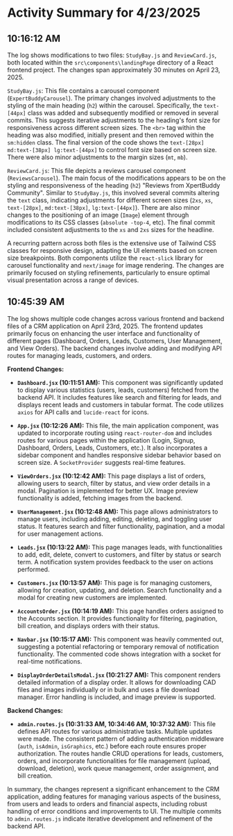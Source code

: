 # Activity Summary for 4/23/2025

## 10:16:12 AM
The log shows modifications to two files: `StudyBay.js` and `ReviewCard.js`, both located within the `src\components\landingPage` directory of a React frontend project.  The changes span approximately 30 minutes on April 23, 2025.

`StudyBay.js`: This file contains a carousel component (`ExpertBuddyCarousel`).  The primary changes involved adjustments to the styling of the main heading (`h2`) within the carousel.  Specifically, the `text-[44px]` class was added and subsequently modified or removed  in several commits. This suggests iterative adjustments to the heading's font size for responsiveness across different screen sizes.  The `<br>` tag within the heading was also modified, initially present and then removed within the `sm:hidden` class. The final version of the code shows the `text-[28px] md:text-[38px] lg:text-[44px]` to control font size based on screen size. There were also minor adjustments to the margin sizes (`mt`, `mb`).

`ReviewCard.js`: This file depicts a reviews carousel component (`ReviewsCarousel`). The main focus of the modifications appears to be on the styling and responsiveness of the heading (`h2`)  "Reviews from XpertBuddy Community". Similar to `StudyBay.js`, this involved several commits altering the `text` class, indicating adjustments for different screen sizes (`2xs`, `xs`, `text-[28px]`, `md:text-[38px]`, `lg:text-[44px]`). There are also minor changes to the positioning of an image (`Image`) element through modifications to its CSS classes (`absolute -top-4`, etc).   The final commit included consistent adjustments to the `xs` and `2xs` sizes for the headline.


A recurring pattern across both files is the extensive use of Tailwind CSS classes for responsive design, adapting the UI elements based on screen size breakpoints.  Both components utilize the `react-slick` library for carousel functionality and  `next/image` for image rendering.  The changes are primarily focused on styling refinements, particularly to ensure optimal visual presentation across a range of devices.


## 10:45:39 AM
The log shows multiple code changes across various frontend and backend files of a CRM application on April 23rd, 2025.  The frontend updates primarily focus on enhancing the user interface and functionality of different pages (Dashboard, Orders, Leads, Customers, User Management, and View Orders).  The backend changes involve adding and modifying API routes for managing leads, customers, and orders.

**Frontend Changes:**

* **`Dashboard.jsx` (10:11:51 AM):** This component was significantly updated to display various statistics (users, leads, customers) fetched from the backend API.  It includes features like search and filtering for leads, and displays recent leads and customers in tabular format.  The code utilizes `axios` for API calls and `lucide-react` for icons.

* **`App.jsx` (10:12:26 AM):** This file, the main application component, was updated to incorporate routing using `react-router-dom` and includes routes for various pages within the application (Login, Signup, Dashboard, Orders, Leads, Customers, etc.).  It also incorporates a sidebar component and handles responsive sidebar behavior based on screen size.  A `SocketProvider` suggests real-time features.

* **`ViewOrders.jsx` (10:12:42 AM):** This page displays a list of orders, allowing users to search, filter by status, and view order details in a modal.  Pagination is implemented for better UX.  Image preview functionality is added, fetching images from the backend.

* **`UserManagement.jsx` (10:12:48 AM):** This page allows administrators to manage users, including adding, editing, deleting, and toggling user status.  It features search and filter functionality, pagination, and a modal for user management actions.

* **`Leads.jsx` (10:13:22 AM):** This page manages leads, with functionalities to add, edit, delete, convert to customers, and filter by status or search term.  A notification system provides feedback to the user on actions performed.

* **`Customers.jsx` (10:13:57 AM):** This page is for managing customers, allowing for creation, updating, and deletion. Search functionality and a modal for creating new customers are implemented.

* **`AccountsOrder.jsx` (10:14:19 AM):** This page handles orders assigned to the Accounts section. It provides functionality for filtering, pagination, bill creation, and displays orders with their status.


* **`Navbar.jsx` (10:15:17 AM):**  This component was heavily commented out, suggesting a potential refactoring or temporary removal of notification functionality.  The commented code shows integration with a socket for real-time notifications.

* **`DisplayOrderDetailsModal.jsx` (10:21:27 AM):** This component renders detailed information of a display order. It allows for downloading CAD files and images individually or in bulk and uses a file download manager.  Error handling is included, and image preview is supported.



**Backend Changes:**

* **`admin.routes.js` (10:31:33 AM, 10:34:46 AM, 10:37:32 AM):**  This file defines API routes for various administrative tasks. Multiple updates were made.  The  consistent pattern of adding authentication middleware (`auth`, `isAdmin`, `isGraphics`, etc.) before each route ensures proper authorization.  The routes handle CRUD operations for leads, customers, orders, and incorporate functionalities for file management (upload, download, deletion),  work queue management, order assignment, and bill creation.


In summary, the changes represent a significant enhancement to the CRM application, adding features for managing various aspects of the business, from users and leads to orders and financial aspects, including robust handling of error conditions and improvements to UI. The multiple commits to `admin.routes.js` indicate iterative development and refinement of the backend API.
